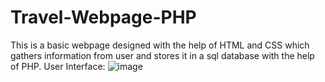 # Travel-Webpage-PHP
This is a basic webpage designed with the help of HTML and CSS which gathers information from user and stores it in a sql database with the help of PHP.
User Interface:
![image](https://user-images.githubusercontent.com/80037601/210172250-d1124c7b-804e-49c1-9614-7a546b9abac3.png)
